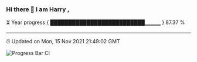 ### Hi there 👋 I am Harry , 

⏳ Year progress { ██████████████████████████▁▁▁▁ } 87.37 %

---

⏰ Updated on Mon, 15 Nov 2021 21:49:02 GMT

![Progress Bar CI](https://github.com/duykhang68/duykhang68/workflows/Progress%20Bar%20CI/badge.svg)
